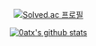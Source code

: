 <div align=center>

[![Solved.ac 
프로필](http://mazassumnida.wtf/api/v2/generate_badge?boj=0at_x)](https://solved.ac/0at_x)

[![0atx's github stats](https://github-readme-stats.vercel.app/api?username=0atx)](https://github.com/anuraghazra/github-readme-stats)

</div>
